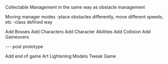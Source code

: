 Collectable Management in the same way as obstacle management


Moving manager modes
-place obstacles differently, move different speeds, etc
-class defined way

Add Bosses
Add Characters
Add Character Abilities
Add Collision
Add Gameovers


--- post prototype

Add end of game
Art
Lightening
Models
Tweak Game
